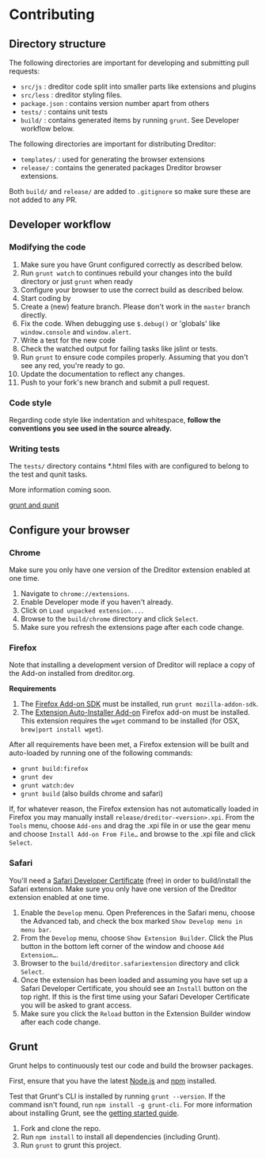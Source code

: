 # Contributing

## Directory structure

The following directories are important for developing and submitting pull requests:

- `src/js` : dreditor code split into smaller parts like extensions and plugins
- `src/less` : dreditor styling files.
- `package.json` : contains version number apart from others
- `tests/` : contains unit tests
- `build/` : contains generated items by running `grunt`. See Developer workflow below.

The following directories are important for distributing Dreditor:

- `templates/` : used for generating the browser extensions
- `release/` : contains the generated packages Dreditor browser extensions.

Both `build/` and `release/` are added to `.gitignore` so make sure these are not added to any PR.

## Developer workflow

### Modifying the code

1. Make sure you have Grunt configured correctly as described below.
1. Run `grunt watch` to continues rebuild your changes into the build directory or just `grunt` when ready
1. Configure your browser to use the correct build as described below.
1. Start coding by
  1. Create a (new) feature branch. Please don't work in the `master` branch directly.
  1. Fix the code. When debugging use `$.debug()` or 'globals' like `window.console` and `window.alert`.
  1. Write a test for the new code
  1. Check the watched output for failing tasks like jslint or tests.
1. Run `grunt` to ensure code compiles properly. Assuming that you don't see any red, you're ready to go.
1. Update the documentation to reflect any changes.
1. Push to your fork's new branch and submit a pull request.

### Code style

Regarding code style like indentation and whitespace, **follow the conventions you see used in the source already.**

### Writing tests

The `tests/` directory contains *.html files with are configured to belong to the test and qunit tasks.

More information coming soon.

[grunt and qunit](http://jordankasper.com/blog/2013/04/automated-javascript-tests-using-grunt-phantomjs-and-qunit/)

## Configure your browser

### Chrome

Make sure you only have one version of the Dreditor extension enabled at one time.

1. Navigate to `chrome://extensions`.
1. Enable Developer mode if you haven't already.
1. Click on `Load unpacked extension...`.
1. Browse to the `build/chrome` directory and click `Select`.
1. Make sure you refresh the extensions page after each code change.

### Firefox

Note that installing a development version of Dreditor will replace a copy of the Add-on installed from dreditor.org.

**Requirements**

1. The [Firefox Add-on SDK](https://developer.mozilla.org/en-US/Add-ons/SDK) must be installed, run `grunt mozilla-addon-sdk`.
1. The [Extension Auto-Installer Add-on](https://addons.mozilla.org/en-US/firefox/addon/autoinstaller/) Firefox add-on must be installed. This extension requires the `wget` command to be installed (for OSX, `brew|port install wget`).

After all requirements have been met, a Firefox extension will be built and auto-loaded by running one of the following commands:
* `grunt build:firefox`
* `grunt dev`
* `grunt watch:dev`
* `grunt build` (also builds chrome and safari)

If, for whatever reason, the Firefox extension has not automatically loaded in Firefox you may manually install `release/dreditor-<version>.xpi`. From the `Tools` menu, choose `Add-ons` and drag the .xpi file in or use the gear menu and choose `Install Add-on From File…` and browse to the .xpi file and click `Select`.

### Safari

You'll need a [Safari Developer Certificate](https://developer.apple.com/register/index.action) (free) in order to build/install the Safari extension. Make sure you only have one version of the Dreditor extension enabled at one time.

1. Enable the `Develop` menu. Open Preferences in the Safari menu, choose the Advanced tab, and check the box marked `Show Develop menu in menu bar`.
1. From the `Develop` menu, choose `Show Extension Builder`. Click the Plus button in the bottom left corner of the window and choose `Add Extension…`.
1. Browser to the `build/dreditor.safariextension` directory and click `Select`.
1. Once the extension has been loaded and assuming you have set up a Safari Developer Certificate, you should see an `Install` button on the top right. If this is the first time using your Safari Developer Certificate you will be asked to grant access.
1. Make sure you click the `Reload` button in the Extension Builder window after each code change.

## Grunt

Grunt helps to continuously test our code and build the browser packages.

First, ensure that you have the latest [Node.js](http://nodejs.org/) and [npm](http://npmjs.org/) installed.

Test that Grunt's CLI is installed by running `grunt --version`.  If the command isn't found, run `npm install -g grunt-cli`.  For more information about installing Grunt, see the [getting started guide](http://gruntjs.com/getting-started).

1. Fork and clone the repo.
1. Run `npm install` to install all dependencies (including Grunt).
1. Run `grunt` to grunt this project.

